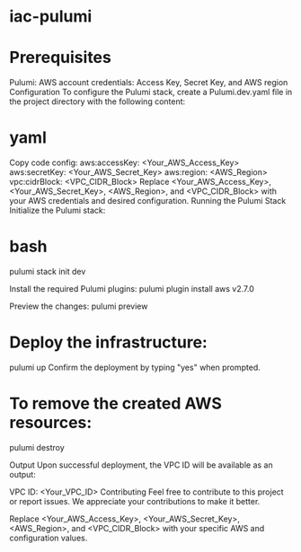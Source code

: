 # iac-pulumi

# Prerequisites
Pulumi:
AWS account credentials: Access Key, Secret Key, and AWS region
Configuration
To configure the Pulumi stack, create a Pulumi.dev.yaml file in the project directory with the following content:

# yaml
Copy code
config:
  aws:accessKey: <Your_AWS_Access_Key>
  aws:secretKey: <Your_AWS_Secret_Key>
  aws:region: <AWS_Region>
  vpc:cidrBlock: <VPC_CIDR_Block>
Replace <Your_AWS_Access_Key>, <Your_AWS_Secret_Key>, <AWS_Region>, and <VPC_CIDR_Block> with your AWS credentials and desired configuration.
Running the Pulumi Stack
Initialize the Pulumi stack:

# bash
pulumi stack init dev

Install the required Pulumi plugins:
pulumi plugin install aws v2.7.0

Preview the changes:
pulumi preview

# Deploy the infrastructure:
pulumi up
Confirm the deployment by typing "yes" when prompted.

# To remove the created AWS resources:
pulumi destroy

Output
Upon successful deployment, the VPC ID will be available as an output:

VPC ID: <Your_VPC_ID>
Contributing
Feel free to contribute to this project or report issues. We appreciate your contributions to make it better.

Replace <Your_AWS_Access_Key>, <Your_AWS_Secret_Key>, <AWS_Region>, and <VPC_CIDR_Block> with your specific AWS and configuration values. 
